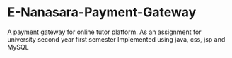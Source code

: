 # E-Nanasara-Payment-Gateway
A payment gateway for online tutor platform.
As an assignment for university second year first semester
Implemented using java, css, jsp and MySQL
